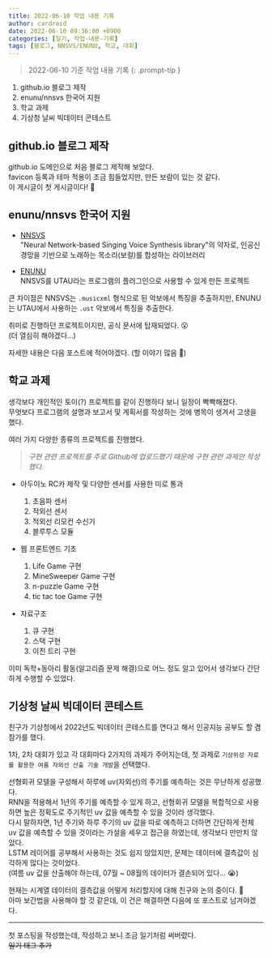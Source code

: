 ```yaml
---
title: 2022-06-10 작업 내용 기록
author: cardroid
date: 2022-06-10 09:36:00 +0900
categories: [일기, 작업-내용-기록]
tags: [블로그, NNSVS/ENUNU, 학교, 대회]
---
```


> 2022-06-10 기준 작업 내용 기록
{: .prompt-tip }

1. github.io 블로그 제작
2. enunu/nnsvs 한국어 지원
3. 학교 과제
4. 기상청 날씨 빅데이터 콘테스트


## github.io 블로그 제작

github.io 도메인으로 처음 블로그 제작해 보았다.   
favicon 등록과 테마 적용이 조금 힘들었지만, 만든 보람이 있는 것 같다.   
이 게시글이 첫 게시글이다! 🎉


## enunu/nnsvs 한국어 지원

- [NNSVS](https://github.com/r9y9/nnsvs)   
"Neural Network-based Singing Voice Synthesis library"의 약자로, 인공신경망을 기반으로 노래하는 목소리(보컬)를 합성하는 라이브러리

- [ENUNU](https://github.com/oatsu-gh/ENUNU)   
NNSVS를 UTAU라는 프로그램의 플러그인으로 사용할 수 있게 만든 프로젝트

큰 차이점은 NNSVS는 `.musicxml` 형식으로 된 악보에서 특징을 추출하지만, ENUNU는 UTAU에서 사용하는 `.ust` 악보에서 특징을 추출한다.

취미로 진행하던 프로젝트이지만, 공식 문서에 탑재되었다. 😮   
(더 열심히 해야겠다...)

자세한 내용은 다음 포스트에 적어야겠다. (할 이야기 많음 🧐)


## 학교 과제

생각보다 개인적인 토이(?) 프로젝트를 같이 진행하다 보니 일정이 빡빡해졌다.   
무엇보다 프로그램의 설명과 보고서 및 계획서를 작성하는 것에 병목이 생겨서 고생을 했다.

여러 가지 다양한 종류의 프로젝트를 진행했다.   
> *구현 관련 프로젝트를 주로 Github에 업로드했기 때문에 구현 관련 과제만 작성했다.*

- 아두이노 RC카 제작 및 다양한 센서를 사용한 미로 통과
  1. 초음파 센서
  2. 적외선 센서
  3. 적외선 리모컨 수신기
  4. 블루투스 모듈


- 웹 프론트엔드 기초
  1. Life Game 구현
  2. MineSweeper Game 구현
  3. n-puzzle Game 구현
  4. tic tac toe Game 구현


- 자료구조
  1. 큐 구현
  2. 스택 구현
  3. 이진 트리 구현


이미 독학+동아리 활동(알고리즘 문제 해결)으로 어느 정도 알고 있어서 생각보다 간단하게 수행할 수 있었다.


## 기상청 날씨 빅데이터 콘테스트

친구가 기상청에서 2022년도 빅데이터 콘테스트를 연다고 해서 인공지능 공부도 할 겸 참가를 했다.

1차, 2차 대회가 있고 각 대회마다 2가지의 과제가 주어지는데, 첫 과제로 `기상위성 자료를 활용한 여름 자외선 산출 기술 개발`을 선택했다.

선형회귀 모델을 구성해서 하루에 uv(자외선)의 주기를 예측하는 것은 무난하게 성공했다.   
RNN을 적용해서 1년의 주기를 예측할 수 있게 하고, 선형회귀 모델을 복합적으로 사용하면 높은 정확도로 주기적인 uv 값을 예측할 수 있을 것이라 생각했다.   
다시 말하자면, 1년 주기와 하루 주기의 uv 값을 따로 예측하고 더하면 간단하게 전체 uv 값을 예측할 수 있을 것이라는 가설을 세우고 접근을 하였는데, 생각보다 만만치 않았다.   
LSTM 레이어를 공부해서 사용하는 것도 쉽지 않았지만, 문제는 데이터에 결측값이 심각하게 많다는 것이었다.   
(여름 uv 값을 산출해야 하는데, 07월 ~ 08월의 데이터가 결손되어 있다... 😭)

현재는 시계열 데이터의 결측값을 어떻게 처리할지에 대해 친구와 논의 중이다. 🤔   
아마 보간법을 사용해야 할 것 같은데, 이 건은 해결하면 다음에 또 포스트로 남겨야겠다.


-----

첫 포스팅을 작성했는데, 작성하고 보니 조금 일기처럼 써버렸다.   
~~일기 태그 추가~~










